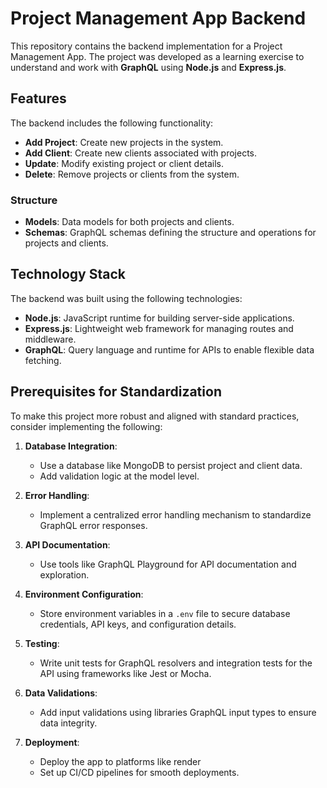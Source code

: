 # Project Management App Backend

This repository contains the backend implementation for a Project Management App. The project was developed as a learning exercise to understand and work with **GraphQL** using **Node.js** and **Express.js**.

## Features

The backend includes the following functionality:
- **Add Project**: Create new projects in the system.
- **Add Client**: Create new clients associated with projects.
- **Update**: Modify existing project or client details.
- **Delete**: Remove projects or clients from the system.

### Structure
- **Models**: Data models for both projects and clients.
- **Schemas**: GraphQL schemas defining the structure and operations for projects and clients.

## Technology Stack

The backend was built using the following technologies:
- **Node.js**: JavaScript runtime for building server-side applications.
- **Express.js**: Lightweight web framework for managing routes and middleware.
- **GraphQL**: Query language and runtime for APIs to enable flexible data fetching.

## Prerequisites for Standardization

To make this project more robust and aligned with standard practices, consider implementing the following:

1. **Database Integration**:
   - Use a database like MongoDB to persist project and client data.
   - Add validation logic at the model level.

3. **Error Handling**:
   - Implement a centralized error handling mechanism to standardize GraphQL error responses.

4. **API Documentation**:
   - Use tools like GraphQL Playground for API documentation and exploration.

5. **Environment Configuration**:
   - Store environment variables in a `.env` file to secure database credentials, API keys, and configuration details.

6. **Testing**:
   - Write unit tests for GraphQL resolvers and integration tests for the API using frameworks like Jest or Mocha.

8. **Data Validations**:
   - Add input validations using libraries GraphQL input types to ensure data integrity.

9. **Deployment**:
   - Deploy the app to platforms like render 
   - Set up CI/CD pipelines for smooth deployments.


